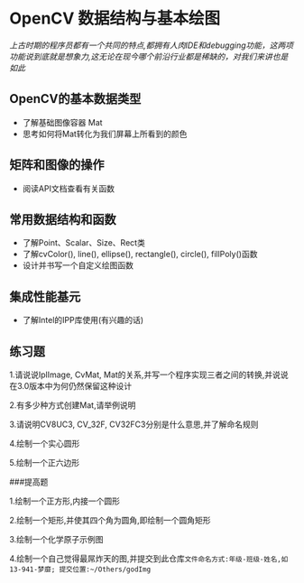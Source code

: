 # OpenCV 数据结构与基本绘图

*上古时期的程序员都有一个共同的特点,都拥有人肉IDE和debugging功能，这两项功能说到底就是想象力,这无论在现今哪个前沿行业都是稀缺的，对我们来讲也是如此*

## OpenCV的基本数据类型

- 了解基础图像容器 Mat
- 思考如何将Mat转化为我们屏幕上所看到的颜色

## 矩阵和图像的操作

- 阅读API文档查看有关函数

## 常用数据结构和函数 

- 了解Point、Scalar、Size、Rect类
- 了解cvColor(), line(), ellipse(), rectangle(), circle(), fillPoly()函数
- 设计并书写一个自定义绘图函数

## 集成性能基元

- 了解Intel的IPP库使用(有兴趣的话)


## 练习题

1.请说说IplImage, CvMat, Mat的关系,并写一个程序实现三者之间的转换,并说说在3.0版本中为何仍然保留这种设计

2.有多少种方式创建Mat,请举例说明

3.请说明CV8UC3, CV_32F, CV32FC3分别是什么意思,并了解命名规则

4.绘制一个实心圆形

5.绘制一个正六边形

###提高题

1.绘制一个正方形,内接一个圆形

2.绘制一个矩形,并使其四个角为圆角,即绘制一个圆角矩形

3.绘制一个化学原子示例图

4.绘制一个自己觉得最屌炸天的图,并提交到此仓库``文件命名方式:年级-班级-姓名,如13-941-梦靡; 提交位置:~/Others/godImg``
